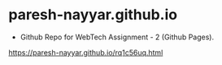 # paresh-nayyar.github.io 

* Github Repo for WebTech Assignment - 2 (Github Pages). 

 <a>https://paresh-nayyar.github.io/rq1c56uq.html
